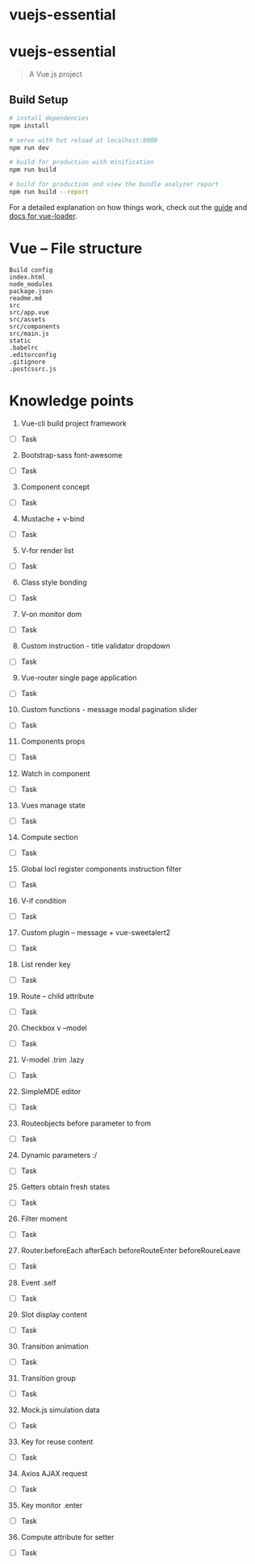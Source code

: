 # vuejs-essential
# vuejs-essential

> A Vue.js project

## Build Setup

``` bash
# install dependencies
npm install

# serve with hot reload at localhost:8080
npm run dev

# build for production with minification
npm run build

# build for production and view the bundle analyzer report
npm run build --report
```

For a detailed explanation on how things work, check out the [guide](http://vuejs-templates.github.io/webpack/) and [docs for vue-loader](http://vuejs.github.io/vue-loader).



# Vue – File structure

    Build config
    index.html
    node_modules
    package.json
    readme.md
    src
    src/app.vue
    src/assets
    src/components
    src/main.js
    static
    .babelrc
    .editorconfig
    .gitignore
    .postcssrc.js


# Knowledge points
1.  Vue-cli build project framework
- [ ] Task

2.  Bootstrap-sass font-awesome
- [ ] Task

3.  Component concept
- [ ] Task

4.  Mustache + v-bind
- [ ] Task

5.  V-for render list
- [ ] Task

6.  Class style bonding
- [ ] Task

7.  V-on monitor dom
- [ ] Task

8.  Custom instruction - title validator dropdown
- [ ] Task

9.  Vue-router single page application
- [ ] Task

10. Custom functions - message modal pagination slider
- [ ] Task

11. Components props
- [ ] Task

12. Watch in component
- [ ] Task

13. Vues manage state
- [ ] Task

14. Compute section
- [ ] Task

15. Global locl register components instruction filter
- [ ] Task

16. V-if condition
- [ ] Task

17. Custom plugin – message + vue-sweetalert2
- [ ] Task

18. List render key
- [ ] Task

19. Route – child attribute
- [ ] Task

20. Checkbox v –model
- [ ] Task

21. V-model .trim .lazy
- [ ] Task

22. SimpleMDE editor
- [ ] Task

23. Routeobjects before parameter to from
- [ ] Task

24. Dynamic parameters :/
- [ ] Task

25. Getters obtain fresh states
- [ ] Task

26. Filter moment
- [ ] Task

27. Router.beforeEach afterEach beforeRouteEnter beforeRoureLeave
- [ ] Task

28. Event .self
- [ ] Task

29. Slot display content
- [ ] Task

30. Transition animation
- [ ] Task

31. Transition group
- [ ] Task

32. Mock.js simulation data
- [ ] Task

33. Key for reuse content
- [ ] Task

34. Axios AJAX request
- [ ] Task

35. Key monitor .enter
- [ ] Task

36. Compute attribute for setter
- [ ] Task


